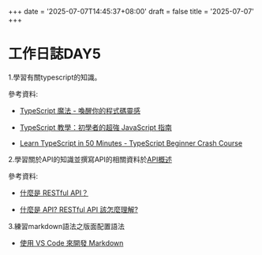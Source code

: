 +++
date = '2025-07-07T14:45:37+08:00'
draft = false
title = '2025-07-07'
+++

# 工作日誌DAY5
<!--more-->
1.學習有關typescript的知識。

參考資料:
	
- [TypeScript 魔法 - 喚醒你的程式碼靈感](https://ithelp.ithome.com.tw/users/20152047/ironman/6101)

- [TypeScript 教學：初學者的超強 JavaScript 指南](https://w3schools.tech/zh-tw/tutorial/typescript/index)

- [Learn TypeScript in 50 Minutes - TypeScript Beginner Crash Course](https://www.youtube.com/watch?v=3mDny9XAgic&t=1s)

2.學習關於API的知識並撰寫API的相關資料於[API概述](https://gitlab.inner.advanced-tek.com.tw:8443/work-log-7ac089/post/api/)

參考資料:
- [什麼是 RESTful API？](https://aws.amazon.com/tw/what-is/restful-api/)

- [什麼是 API? RESTful API 該怎麼理解? ](https://ithelp.ithome.com.tw/articles/10299357)

3.練習markdown語法之版面配置語法
- [使用 VS Code 來開發 Markdown](https://ithelp.ithome.com.tw/articles/10225442)

